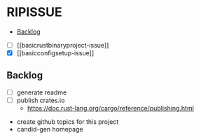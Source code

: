 # RIPISSUE

<!-- toc -->

- [Backlog](#backlog)

<!-- tocstop -->

- [ ] [[basicrustbinaryproject-issue]]
- [x] [[basicconfigsetup-issue]]

## Backlog

- [ ] generate readme
- [ ] publish crates.io
  - https://doc.rust-lang.org/cargo/reference/publishing.html
- create github topics for this project
- candid-gen homepage
